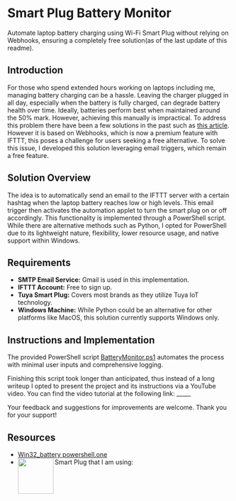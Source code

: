 # Smart Plug Battery Monitor

Automate laptop battery charging using Wi-Fi Smart Plug without relying on Webhooks, ensuring a completely free solution(as of the last update of this readme).

## Introduction
For those who spend extended hours working on laptops including me, managing battery charging can be a hassle. Leaving the charger plugged in all day, especially when the battery is fully charged, can degrade battery health over time. Ideally, batteries perform best when maintained around the 50% mark. However, achieving this manually is impractical. To address this problem there have been a few solutions in the past such as [this article](https://atulkhatri.medium.com/how-i-automated-my-laptops-battery-charging-45cf880895aa). However it is based on Webhooks, which is now a premium feature with IFTTT, this poses a challenge for users seeking a free alternative. To solve this issue, I developed this solution leveraging email triggers, which remain a free feature.

## Solution Overview
The idea is to automatically send an email to the IFTTT server with a certain hashtag when the laptop battery reaches low or high levels. This email trigger then activates the automation applet to turn the smart plug on or off accordingly. This functionality is implemented through a PowerShell script. While there are alternative methods such as Python, I opted for PowerShell due to its lightweight nature, flexibility, lower resource usage, and native support within Windows.

## Requirements
- **SMTP Email Service:** Gmail is used in this implementation.
- **IFTTT Account:** Free to sign up.
- **Tuya Smart Plug:** Covers most brands as they utilize Tuya IoT technology.
- **Windows Machine:** While Python could be an alternative for other platforms like MacOS, this solution currently supports Windows only.

## Instructions and Implementation
The provided PowerShell script [BatteryMonitor.ps1](./Battery_Monitor.ps1) automates the process with minimal user inputs and comprehensive logging.

Finishing this script took longer than anticipated, thus instead of a long writeup I opted to present the project and its instructions via a YouTube video. You can find the video tutorial at the following link: _____

Your feedback and suggestions for improvements are welcome. Thank you for your support!

## Resources
- [Win32_battery powershell.one](https://powershell.one/wmi/root/cimv2/win32_battery)
- Smart Plug that I am using: <a href="url"><img src="https://github.com/4di5h/smartPlugBatteryMonitor/assets/120532930/d216a2e0-99de-4f91-b76f-68dfd23b9564" align="left" height="80" width="80" ></a>
